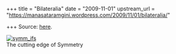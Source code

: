 +++
title = "Bilateralia"
date = "2009-11-01"
upstream_url = "https://manasataramgini.wordpress.com/2009/11/01/bilateralia/"

+++
Source: [here](https://manasataramgini.wordpress.com/2009/11/01/bilateralia/).

[![symm_ifs](https://i1.wp.com/farm3.static.flickr.com/2710/4066192274_5d3480aaab.jpg)](http://www.flickr.com/photos/24766652@N05/4066192274/ "symm_ifs by somasushma, on Flickr")  
The cutting edge of Symmetry
